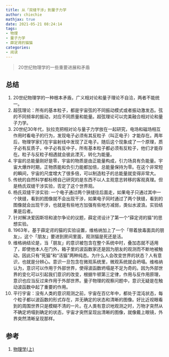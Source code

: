 ```yaml
---
title: 从「双缝干涉」到量子力学
author: chiechie
mathjax: true
date: 2021-05-21 08:24:14
tags: 
- 物理
- 量子力学
- 薛定谔的猫猫
categories: 
- 阅读
---
```



> 20世纪物理学的一些重要进展和矛盾

## 总结

1. 20世纪物理学的一种根本矛盾，广义相对论和量子理论不自洽，两者不能统一。
2. 超弦理论：所有的基本粒子，都是宇宙弦的不同振动模式或者振动激发态。弦的不同频率的振动，对应不同质量和能量。超弦理论可以完美融合相对论和量子力学。
3. 20世纪30年代，狄拉克把相对论与量子力学放在一起研究，电场和磁场相互作用时看电子的行为，发现电子必须有其反粒子（叫正电子）才能存在。两年后，物理学家们在宇宙射线中发现了正电子。随后这个现象成了一个原理，质子必有反质子，中子必有反中子，所有基本粒子都必须有反粒子，他们才能存在。粒子与反粒子相遇就会彼此湮灭，转化为能量。
4. 宇宙的总能量刚好是零，宇宙的物质是由正能量构成，引力场具有负能量。宇宙大爆炸时期，正物质能和负引力能都加倍，总能量保持为零。在这个非常短的瞬间，宇宙的尺度增大了很多倍，可以制造粒子的总能量就变得非常大。
6. 传统的自然科学都标榜自己研究的是东西不以人主观意志转移的客观真理。但是杨氏双缝干涉实验，否定了这个世界观。
7. 杨氏双缝干涉实验: 一个电子通过两个狭缝往后面走，如果电子只通过其中一个狭缝，看到的图像就不会出现干涉，如果电子同时通过了两个狭缝，看到的图像就会出现干涉，也就是有些地方加强有些地方减弱，类似水波浪。实验结果是后者。
8. 针对解决爱因斯坦和波尔争论的议题，薛定谔设计了第一个“薛定谔的猫”的思想实验。
9. 1963年，基于薛定谔的猫的实验设置，维格纳加上了一个「带着放毒面具的朋友」，这个「朋友」要进到房间里面，观测猫是死还是活。
10. 维格纳结论是，当「朋友」的意识被包含在整个系统中时，叠加态就不适用了，即使他本人在门外，箱子里的波函数家还是因为朋友的观测而不断地被触动，因此只有“死猫”和“活猫”两种纯态。为什么人会改变世界的状态？人有意识，也就是分辨心。意识一旦包含在微观系统里，微观系统就会坍塌。维格纳认为，意识可以作用于外部世界，使得波函数坍塌是不足为奇的。因为外部世界的变化可以引起我们意识的改变，根据牛顿第三定律，作用与反作用原理，意识也应当反过来作用于外部世界。量子物理的观察问题中，意识无疑是在触动波函数中起了重要的作用。
11. 平行宇宙：没有人类的意识观测之前，宇宙在百亿年中，都处于混沌状态，每个粒子都以波函数的形式存在，并无确定的状态和清晰的图像。好比近视眼看到的周围世界只是模糊不清的一片。在人类有意识地观测之时，万物才突然从不确定坍塌到确定的状态，宇宙才突然呈现出清晰的图像，就像戴上眼镜，外界突然清晰呈现那样。


## 参考
1. [物理学(上)](https://www.youtube.com/watch?v=CBttlMxCUvU&list=PLSFBUUyJDmPhLJZEvBv_amqDqPo9skYD0&index=16)